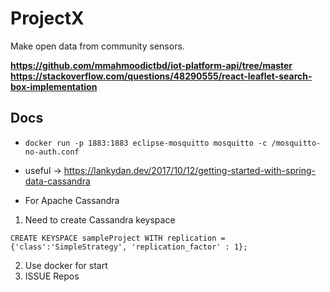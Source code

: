 # ProjectX
Make open data from community sensors.

**https://github.com/mmahmoodictbd/iot-platform-api/tree/master**
**https://stackoverflow.com/questions/48290555/react-leaflet-search-box-implementation**

## Docs
*   `docker run -p 1883:1883 eclipse-mosquitto mosquitto -c /mosquitto-no-auth.conf`

* useful -> https://lankydan.dev/2017/10/12/getting-started-with-spring-data-cassandra

* For Apache Cassandra

1. Need to create Cassandra keyspace 

``
CREATE KEYSPACE sampleProject WITH replication = {'class':'SimpleStrategy', 'replication_factor' : 1};
``

2. Use docker for start
3. ISSUE Repos
